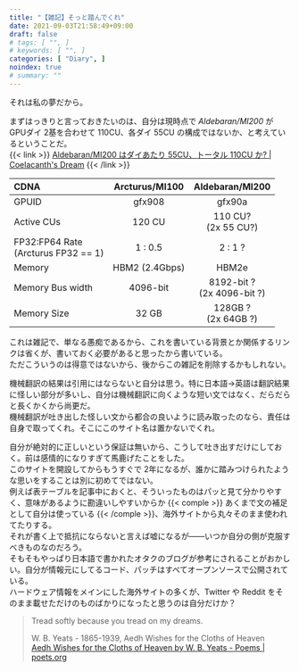 ```yaml
---
title: "【雑記】そっと踏んでくれ"
date: 2021-09-03T21:58:49+09:00
draft: false
# tags: [ "", ]
# keywords: [ "", ]
categories: [ "Diary", ]
noindex: true
# summary: ""
---
```


それは私の夢だから。  

まずはっきりと言っておきたいのは、自分は現時点で *Aldebaran/MI200* が GPUダイ 2基を合わせて 110CU、各ダイ 55CU の構成ではないか、と考えているということだ。  
{{< link >}} [Aldebaran/MI200 はダイあたり 55CU、トータル 110CU か? | Coelacanth's Dream](/posts/2021/09/01/aldebaran-gfx90a-cu/) {{< /link >}}

| CDNA | Arcturus/MI100 | Aldebaran/MI200 |
| :-- | :--: | :--: |
| GPUID | gfx908 | gfx90a |
| Active CUs | 120 CU | 110 CU?<br> (2x 55 CU?) |
| FP32:FP64 Rate <br> (Arcturus FP32 == 1) | 1 : 0.5 | 2 : 1 ? |
| Memory | HBM2 (2.4Gbps) | HBM2e |
| Memory Bus width | 4096-bit | 8192-bit ? <br> (2x 4096-bit ?) |
| Memory Size | 32 GB | 128GB ? <br> (2x 64GB ?) |

これは雑記で、単なる愚痴であるから、これを書いている背景とか関係するリンクは省くが、書いておく必要があると思ったから書いている。  
ただこういうのは得意ではないから、後からこの雑記を削除するかもしれない。  

機械翻訳の結果は引用にはならないと自分は思う。特に日本語->英語は翻訳結果に怪しい部分が多いし、自分は機械翻訳に向くような短い文ではなく、だらだらと長くかくから尚更だ。  
機械翻訳が吐き出した怪しい文から都合の良いように読み取ったのなら、責任は自身で取ってくれ。そこにこのサイト名は置かないでくれ。  

自分が絶対的に正しいという保証は無いから、こうして吐き出すだけにしておく。前は感情的になりすぎて馬鹿げたことをした。  
このサイトを開設してからもうすぐで 2年になるが、誰かに踏みつけられたような思いをすることは別に初めてではない。  
例えば表テーブルを記事中におくと、そういったものはパッと見て分かりやすく、意味があるように勘違いしやすいからか {{< comple >}} あくまで文の補足として自分は使っている {{< /comple >}}、海外サイトから丸々そのまま使われてたりする。  
それが書く上で抵抗にならないと言えば嘘になるが――いつか自分の側が克服すべきものなのだろう。  
そもそもやっぱり日本語で書かれたオタクのブログが参考にされることがおかしい。自分が情報元にしてるコード、パッチはすべてオープンソースで公開されている。  
ハードウェア情報をメインにした海外サイトの多くが、Twitter や Reddit をそのまま載せただけのものばかりになったと思うのは自分だけか？

 > Tread softly because you tread on my dreams.
 >
 > W. B. Yeats - 1865-1939, Aedh Wishes for the Cloths of Heaven  
 > [Aedh Wishes for the Cloths of Heaven by W. B. Yeats - Poems | poets.org](https://poets.org/poem/aedh-wishes-cloths-heaven)
